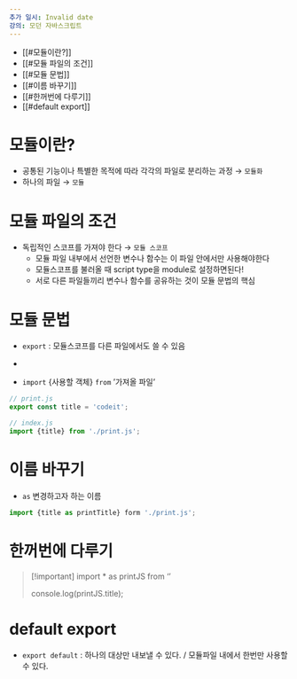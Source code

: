 ```yaml
---
추가 일시: Invalid date
강의: 모던 자바스크립트
---
```

- [[#모듈이란?]]
- [[#모듈 파일의 조건]]
- [[#모듈 문법]]
- [[#이름 바꾸기]]
- [[#한꺼번에 다루기]]
- [[#default export]]

  

# 모듈이란?

- 공통된 기능이나 특별한 목적에 따라 각각의 파일로 분리하는 과정 → `모듈화`
- 하나의 파일 → `모듈`

# 모듈 파일의 조건

- 독립적인 스코프를 가져야 한다 → `모듈 스코프`
    - 모듈 파일 내부에서 선언한 변수나 함수는 이 파일 안에서만 사용해야한다
    - 모듈스코프를 불러올 때 script type을 module로 설정하면된다!
    - 서로 다른 파일들끼리 변수나 함수를 공유하는 것이 모듈 문법의 핵심

  

# 모듈 문법

  

- `export` : 모듈스코프를 다른 파일에서도 쓸 수 있음

+

- `import` {사용할 객체} `from` ’가져올 파일’

```JavaScript
// print.js
export const title = 'codeit';

// index.js
import {title} from './print.js';
```

  

# 이름 바꾸기

- `as` 변경하고자 하는 이름

```JavaScript
import {title as printTitle} form './print.js';
```

  

# 한꺼번에 다루기

> [!important] import * as printJS from ‘’
> 
> console.log(printJS.title);

# default export

- `export default` : 하나의 대상만 내보낼 수 있다. / 모듈파일 내에서 한번만 사용할 수 있다.